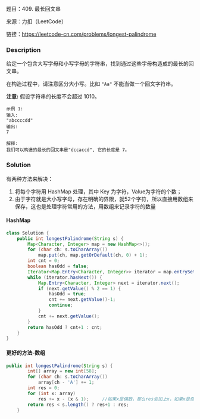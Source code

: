 题目：409. 最长回文串

来源：力扣（LeetCode）

链接：https://leetcode-cn.com/problems/longest-palindrome



### Description

给定一个包含大写字母和小写字母的字符串，找到通过这些字母构造成的最长的回文串。

在构造过程中，请注意区分大小写。比如 `"Aa"` 不能当做一个回文字符串。

**注意:**
假设字符串的长度不会超过 1010。

```
示例 1:
输入:
"abccccdd"
输出:
7

解释:
我们可以构造的最长的回文串是"dccaccd", 它的长度是 7。
```

### Solution

有两种方法来解决：

1. 将每个字符用 HashMap 处理，其中 Key 为字符，Value为字符的个数；
2. 由于字符就是大小写字母，存在明确的界限，就52个字符，所以直接用数组来保存，这也是处理字符常用的方法，用数组来记录字符的数量

#### HashMap

```java
class Solution {
    public int longestPalindrome(String s) {
        Map<Character, Integer> map = new HashMap<>();
        for (char ch: s.toCharArray())
            map.put(ch, map.getOrDefault(ch, 0) + 1);
        int cnt = 0;
        boolean hasOdd = false;
        Iterator<Map.Entry<Character, Integer>> iterator = map.entrySet().iterator();
        while (iterator.hasNext()) {
            Map.Entry<Character, Integer> next = iterator.next();
            if (next.getValue() % 2 == 1) {
                hasOdd = true;
                cnt += next.getValue()-1;
                continue;
            }
            cnt += next.getValue();
        }
        return hasOdd ? cnt+1 : cnt;
    }
}
```

#### 更好的方法-数组

```java
public int longestPalindrome(String s) {
        int[] array = new int[58];
        for (char ch: s.toCharArray())
            array[ch - 'A'] += 1;
        int res = 0;
        for (int x: array)
            res += x - (x & 1);     //如果x是偶数，那么res会加上x，如果x是奇数，那么res会加上x-1
        return res < s.length() ? res+1 : res;
    }
```


